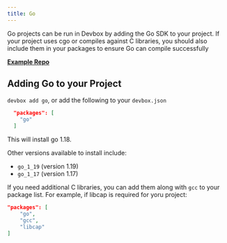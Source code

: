 ```yaml
---
title: Go
---
```


Go projects can be run in Devbox by adding the Go SDK to your project. If your project uses cgo or compiles against C libraries, you should also include them in your packages to ensure Go can compile successfully

[**Example Repo**](https://github.com/jetpack-io/devbox-examples/tree/main/development/go/hello-world)

## Adding Go to your Project

`devbox add go`, or add the following to your `devbox.json`

```json
  "packages": [
    "go"
  ]
```

This will install go 1.18. 

Other versions available to install include: 

  * `go_1_19` (version 1.19)
  * `go_1_17` (version 1.17)
  

If you need additional C libraries, you can add them along with `gcc` to your package list. For example, if libcap is required for yoru project: 

```json
"packages": [
    "go",
    "gcc", 
    "libcap"
]
